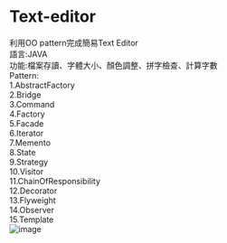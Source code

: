 # Text-editor
利用OO pattern完成簡易Text Editor  
語言:JAVA  
功能:檔案存讀、字體大小、顏色調整、拼字檢查、計算字數  
Pattern:  
1.AbstractFactory  
2.Bridge  
3.Command  
4.Factory  
5.Facade  
6.Iterator  
7.Memento  
8.State  
9.Strategy  
10.Visitor  
11.ChainOfResponsibility  
12.Decorator  
13.Flyweight  
14.Observer  
15.Template  
![image](https://user-images.githubusercontent.com/80948966/210208634-1853845d-7d64-4cfc-b460-eabffd8af2ff.png)
